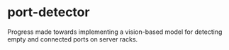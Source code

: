 # port-detector
Progress made towards implementing a vision-based model for detecting empty and connected ports on server racks.
